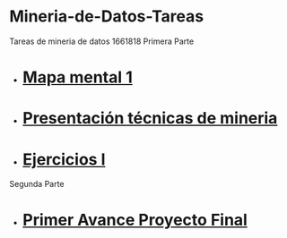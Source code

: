 # Mineria-de-Datos-Tareas
Tareas de mineria de datos 1661818
Primera Parte
* # [Mapa mental 1](https://github.com/Zoulrix/Mineria-de-Datos-Tareas/blob/master/MapaMental_1_1661818.Pdf)
* # [Presentación técnicas de mineria](https://github.com/RodolfoTorresContreras/Mineria_de_datos/blob/master/Clase/Regresion%20lineal.pdf)
* # [Ejercicios l](https://github.com/RodolfoTorresContreras/Mineria_de_datos/blob/master/Ejercicios%20Tarea/Ejercicio%20Regresi%C3%B3n%20Lineal.ipynb)
Segunda Parte
* # [Primer Avance Proyecto Final](https://github.com/Zoulrix/Mineria-de-Datos-Tareas/blob/master/Primer%20avance%20de%20proyecto%20integrador.pdf)
